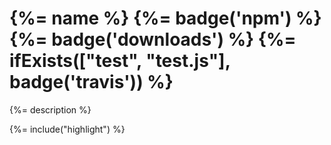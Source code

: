# {%= name %} {%= badge('npm') %} {%= badge('downloads') %} {%= ifExists(["test", "test.js"], badge('travis')) %}

{%= description %}

{%= include("highlight") %}
